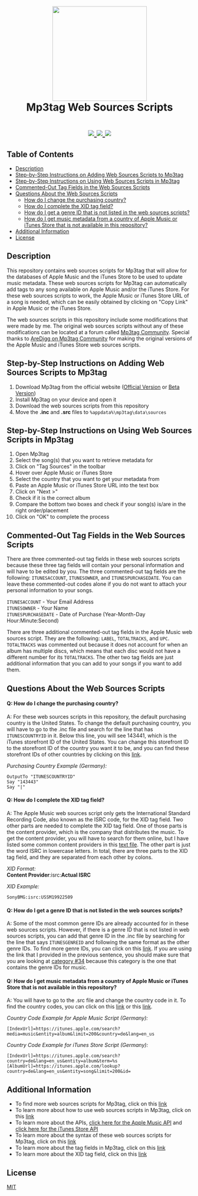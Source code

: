 <h1 align="center">
 <img src="https://mp3tag.app/assets/images/mp3tag-logo.png" width="256" height="256">
 <br>
 Mp3tag Web Sources Scripts
 <br>
 <br>
 <a href="https://github.com/MrBukLau/mp3tag-web-sources-scripts/blob/main/LICENSE">
  <img src="https://img.shields.io/badge/License-MIT-181717?style=for-the-badge&logo=github">
 </a>
 <a href="https://www.microsoft.com/en-us/windows">
  <img src="https://img.shields.io/badge/Only%20for-Windows-0078D6?style=for-the-badge&logo=windows">
 </a>
 <a href="https://www.mp3tag.de/en/index.html">
  <img src="https://img.shields.io/badge/Requirement-Mp3tag%20v3.06b%20or%20above-ff9800?style=for-the-badge&logo=apple-music">
 </a>
</h1>

## Table of Contents
* [Description](#description)
* [Step-by-Step Instructions on Adding Web Sources Scripts to Mp3tag](#step-by-step-instructions-on-adding-web-sources-scripts-to-mp3tag)
* [Step-by-Step Instructions on Using Web Sources Scripts in Mp3tag](#step-by-step-instructions-on-using-web-sources-scripts-in-mp3tag)
* [Commented-Out Tag Fields in the Web Sources Scripts](#commented-out-tag-fields-in-the-web-sources-scripts)
* [Questions About the Web Sources Scripts](#questions-about-the-web-sources-scripts)
  * [How do I change the purchasing country?](#q-how-do-i-change-the-purchasing-country)
  * [How do I complete the XID tag field?](#q-how-do-i-complete-the-xid-tag-field)
  * [How do I get a genre ID that is not listed in the web sources scripts?](#q-how-do-i-get-a-genre-id-that-is-not-listed-in-the-web-sources-scripts)
  * [How do I get music metadata from a country of Apple Music or iTunes Store that is not available in this repository?](#q-how-do-i-get-music-metadata-from-a-country-of-apple-music-or-itunes-store-that-is-not-available-in-this-repository)
* [Additional Information](#additional-information)
* [License](#license)

## Description
This repository contains web sources scripts for Mp3tag that will allow for the databases of Apple Music and the iTunes Store to be used to update music metadata. These web sources scripts for Mp3tag can automatically add tags to any song available on Apple Music and/or the iTunes Store. For these web sources scripts to work, the Apple Music or iTunes Store URL of a song is needed, which can be easily obtained by clicking on "Copy Link" in Apple Music or the iTunes Store.

The web sources scripts in this repository include some modifications that were made by me. The original web sources scripts without any of these modifications can be located at a forum called [Mp3tag Community](https://community.mp3tag.de/). Special thanks to [AreDigg on Mp3tag Community](https://community.mp3tag.de/t/ws-apple-music/51184) for making the original versions of the Apple Music and iTunes Store web sources scripts.

## Step-by-Step Instructions on Adding Web Sources Scripts to Mp3tag
1. Download Mp3tag from the official website ([Official Version](https://www.mp3tag.de/en/download.html) or [Beta Version](https://community.mp3tag.de/t/mp3tag-development-build-status/455))
2. Install Mp3tag on your device and open it
3. Download the web sources scripts from this repository
4. Move the **.inc** and **.src** files to `%appdata%\mp3tag\data\sources`

## Step-by-Step Instructions on Using Web Sources Scripts in Mp3tag
1. Open Mp3tag
2. Select the song(s) that you want to retrieve metadata for
3. Click on "Tag Sources" in the toolbar
4. Hover over Apple Music or iTunes Store
5. Select the country that you want to get your metadata from
6. Paste an Apple Music or iTunes Store URL into the text box
7. Click on "Next >"
8. Check if it is the correct album
9. Compare the bottom two boxes and check if your song(s) is/are in the right order/placement
10. Click on "OK" to complete the process

## Commented-Out Tag Fields in the Web Sources Scripts
There are three commented-out tag fields in these web sources scripts because these three tag fields will contain your personal information and will have to be edited by you. The three commented-out tag fields are the following: `ITUNESACCOUNT`, `ITUNESOWNER`, and `ITUNESPURCHASEDATE`. You can leave these commented-out codes alone if you do not want to attach your personal information to your songs.

`ITUNESACCOUNT` - Your Email Address
<br>
`ITUNESOWNER` - Your Name
<br>
`ITUNESPURCHASEDATE` - Date of Purchase (Year-Month-Day Hour:Minute:Second)

There are three additional commented-out tag fields in the Apple Music web sources script. They are the following: `LABEL`, `TOTALTRACKS`, and `UPC`. `TOTALTRACKS` was commented out because it does not account for when an album has multiple discs, which means that each disc would not have a different number for its `TOTALTRACKS`. The other two tag fields are just additional information that you can add to your songs if you want to add them.

## Questions About the Web Sources Scripts
#### Q: How do I change the purchasing country?
A: For these web sources scripts in this repository, the default purchasing country is the United States. To change the default purchasing country, you will have to go to the .inc file and search for the line that has `ITUNESCOUNTRYID` in it. Below this line, you will see 143441, which is the iTunes storefront ID of the United States. You can change this storefront ID to the storefront ID of the country you want it to be, and you can find these storefront IDs of other countries by clicking on this [link](https://github.com/MrBukLau/mp3tag-web-sources-scripts/blob/main/Information/iTunes%20Country%20Codes%20and%20Storefront%20IDs.csv).

*Purchasing Country Example (Germany):*
<br>
```
OutputTo "ITUNESCOUNTRYID"
Say "143443"
Say "|"
```

#### Q: How do I complete the XID tag field?
A: The Apple Music web sources script only gets the International Standard Recording Code, also known as the ISRC code, for the XID tag field. Two other parts are needed to complete the XID tag field. One of those parts is the content provider, which is the company that distributes the music. To get the content provider, you will have to search for them online, but I have listed some common content providers in this [text file](https://github.com/MrBukLau/mp3tag-web-sources-scripts/raw/main/Information/iTunes%20XID.txt). The other part is just the word ISRC in lowercase letters. In total, there are three parts to the XID tag field, and they are separated from each other by colons.

*XID Format:*
<br>
**Content Provider**:isrc:**Actual ISRC**

*XID Example:*
<br>
```
SonyBMG:isrc:USSM19922509
```

#### Q: How do I get a genre ID that is not listed in the web sources scripts?
A: Some of the most common genre IDs are already accounted for in these web sources scripts. However, if there is a genre ID that is not listed in web sources scripts, you can add that genre ID in the .inc file by searching for the line that says `ITUNESGENREID` and following the same format as the other genre IDs. To find more genre IDs, you can click on this [link](https://github.com/MrBukLau/mp3tag-web-sources-scripts/blob/main/Information/iTunes%20Genre%20IDs.csv). If you are using the link that I provided in the previous sentence, you should make sure that you are looking at [category #34](https://github.com/MrBukLau/mp3tag-web-sources-scripts/blob/main/Information/iTunes%20Genre%20IDs.csv#L37) because this category is the one that contains the genre IDs for music.

#### Q: How do I get music metadata from a country of Apple Music or iTunes Store that is not available in this repository?
A: You will have to go to the .src file and change the country code in it. To find the country codes, you can click on this [link](https://github.com/MrBukLau/mp3tag-web-sources-scripts/blob/main/Information/iTunes%20Country%20Codes%20and%20Storefront%20IDs.csv) or this [link](https://github.com/MrBukLau/mp3tag-web-sources-scripts/blob/main/Information/iTunes%20Country%20Codes.md).

*Country Code Example for Apple Music Script (Germany):*
<br>
```
[IndexUrl]=https://itunes.apple.com/search?media=music&entity=album&limit=200&country=de&lang=en_us
```

*Country Code Example for iTunes Store Script (Germany):*
<br>
```
[IndexUrl]=https://itunes.apple.com/search?country=de&lang=en_us&entity=album&term=%s
[AlbumUrl]=https://itunes.apple.com/lookup?country=de&lang=en_us&entity=song&limit=200&id=
```

## Additional Information
* To find more web sources scripts for Mp3tag, click on this [link](https://community.mp3tag.de/c/development/web-sources-scripts/12)
* To learn more about how to use web sources scripts in Mp3tag, click on this [link](https://github.com/jonaaa20/itunes-web-sources)
* To learn more about the APIs, [click here for the Apple Music API](https://developer.apple.com/documentation/applemusicapi/) and [click here for the iTunes Store API](https://affiliate.itunes.apple.com/resources/documentation/itunes-store-web-service-search-api/)
* To learn more about the syntax of these web sources scripts for Mp3tag, click on this [link](https://help.mp3tag.de/main_online.html)
* To learn more about the tag fields in Mp3tag, click on this [link](https://help.mp3tag.de/main_tags.html)
* To learn more about the XID tag field, click on this [link](https://community.mp3tag.de/t/support-for-itunesalbumadvisory-field/51715/10)

## License
[MIT](https://github.com/MrBukLau/mp3tag-web-sources-scripts/blob/main/LICENSE)
